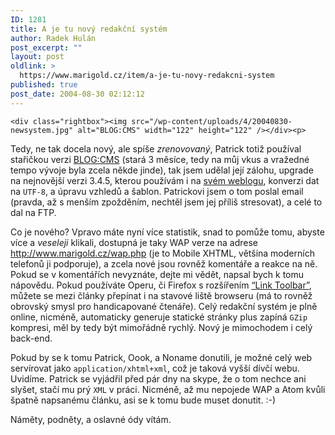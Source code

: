 ```yaml
---
ID: 1281
title: A je tu nový redakční systém
author: Radek Hulán
post_excerpt: ""
layout: post
oldlink: >
  https://www.marigold.cz/item/a-je-tu-novy-redakcni-system
published: true
post_date: 2004-08-30 02:12:12
---
```

	<div class="rightbox"><img src="/wp-content/uploads/4/20040830-newsystem.jpg" alt="BLOG:CMS" width="122" height="122" /></div><p>
Tedy, ne tak docela nový, ale spíše <em>zrenovovaný</em>, Patrick totiž používal
	stařičkou verzi <a href="http://blogcms.com/">BLOG:CMS</a> (stará 3 měsíce,
	tedy na můj vkus a vražedné tempo vývoje byla zcela někde jinde), tak jsem
	udělal její zálohu, upgrade na nejnovější verzi 3.4.5, kterou používám i
	na <a href="http://hulan.info/blog/">svém
	weblogu</a>, konverzi dat na <code>UTF-8</code>, a úpravu vzhledů a šablon.
	Patrickovi jsem o tom poslal email (pravda, až s menším zpožděním, nechtěl
	jsem jej příliš stresovat), a celé to dal na FTP.
	</p>

<p>
Co je nového?
		Vpravo máte nyní více statistik, snad to pomůže tomu, abyste více a
	<em>veseleji</em> klikali, dostupná je taky WAP verze na adrese <a href="http://www.marigold.cz/wap.php">http://www.marigold.cz/wap.php</a> (je
		to Mobile XHTML, většina moderních telefonů ji podporuje), a zcela nové
	jsou rovněž komentáře a reakce na ně. Pokud se v komentářích nevyznáte, dejte
	mi vědět, napsal bych k tomu nápovědu. Pokud používáte Operu, či Firefox s rozšířením <a href='http://extensionroom.mozdev.org/more-info/linktoolbar'>&#8220;Link Toolbar&#8221;</a>, můžete se mezi články přepínat i na stavové liště browseru (má to rovněž obrovský smysl pro handicapované čtenáře). Celý redakční systém je plně online, nicméně, automaticky generuje statické stránky plus zapíná <code>GZip</code> kompresi, měl by tedy být mimořádně rychlý. Nový je mimochodem i celý back-end.</p>

<p>
Pokud by se k tomu Patrick, Oook, a Noname donutili, je možné celý web servírovat
	jako <code>application/xhtml+xml</code>, což je taková vyšší dívčí webu. Uvidíme.
	Patrick se vyjádřil před pár dny na skype, že o tom nechce ani slyšet, stačí
	mu prý <code>XML</code> v práci. Nicméně, až mu nepojede WAP a Atom kvůli špatně
	napsanému článku, asi se k tomu bude muset donutit. :-) </p>

<p>
Náměty, podněty, a oslavné ódy vítám.</p>
